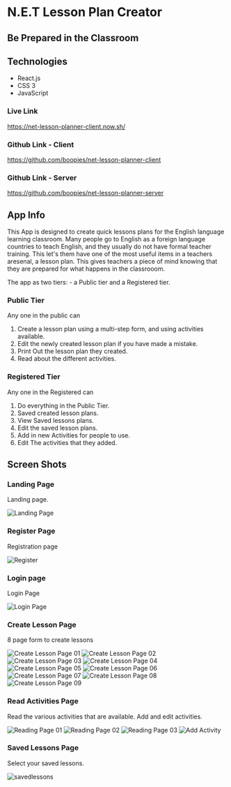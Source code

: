 N.E.T Lesson Plan Creator
=========================
Be Prepared in the Classroom
-----------------------------

## Technologies
* React.js
* CSS 3
* JavaScript

### Live Link
https://net-lesson-planner-client.now.sh/

### Github Link - Client
https://github.com/boopies/net-lesson-planner-client

### Github Link - Server
https://github.com/boopies/net-lesson-planner-server

## App Info
This App is designed to create quick lessons plans for the English language learning classroom.
Many people go to English as a foreign language countries to teach English, and they usually do not
have formal teacher training. This let's them have one of the most useful items in a teachers
aresenal, a lesson plan. This gives teachers a piece of mind knowing that they are prepared for what 
happens in the classrooom. 

The app as two tiers: -  a Public tier and a Registered tier.

### Public Tier

Any one in the public can

1. Create a lesson plan using a multi-step form, and using activities available.
2. Edit the newly created lesson plan if you have made a mistake.
3. Print Out the lesson plan they created.
4. Read about the different activities.


### Registered Tier

Any one in the Registered can

1. Do everything in the Public Tier.
2. Saved created lesson plans.
3. View Saved lessons plans.
3. Edit the saved lesson plans.
4. Add in new Activities for people to use.
5. Edit The activities that they added.


## Screen Shots
### Landing Page
Landing page. 

![Landing Page](/screenshots/landingpage.png)

### Register Page
Registration page

![Register](/screenshots/register.png)

### Login page
Login Page

![Login Page](/screenshots/login.png)

### Create Lesson Page
8 page form to create lessons

![Create Lesson Page 01](/screenshots/create01.png)
![Create Lesson Page 02](/screenshots/create02.png)
![Create Lesson Page 03](/screenshots/create03.png)
![Create Lesson Page 04](/screenshots/create04.png)
![Create Lesson Page 05](/screenshots/create05.png)
![Create Lesson Page 06](/screenshots/create06.png)
![Create Lesson Page 07](/screenshots/create07.png)
![Create Lesson Page 08](/screenshots/create08.png)
![Create Lesson Page 09](/screenshots/create09.png)

### Read Activities Page
Read the various activities that are available. Add and edit activities.  

![Reading Page 01](/screenshots/read01.png)
![Reading Page 02](/screenshots/read02.png)
![Reading Page 03](/screenshots/read03.png)
![Add Activity](/screenshots/addactivities.png)

### Saved Lessons Page
Select your saved lessons. 

![savedlessons](/screenshots/savedlessons.png)
